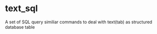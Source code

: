 # text_sql
A set of SQL query similiar commands to deal with text(tab) as structured database table
